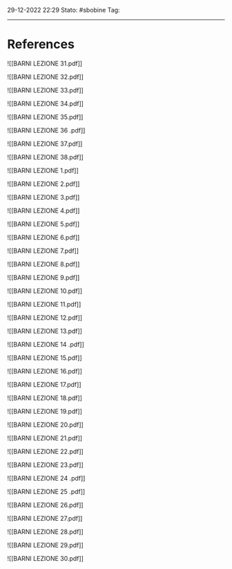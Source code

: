 29-12-2022 22:29
Stato: #sbobine
Tag: 


---
# References 

![[BARNI LEZIONE 31.pdf]]

![[BARNI LEZIONE 32.pdf]]

![[BARNI LEZIONE 33.pdf]]

![[BARNI LEZIONE 34.pdf]]

![[BARNI LEZIONE 35.pdf]]

![[BARNI LEZIONE 36 .pdf]]

![[BARNI LEZIONE 37.pdf]]

![[BARNI LEZIONE 38.pdf]]

![[BARNI LEZIONE 1.pdf]]

![[BARNI LEZIONE 2.pdf]]

![[BARNI LEZIONE 3.pdf]]

![[BARNI LEZIONE 4.pdf]]

![[BARNI LEZIONE 5.pdf]]

![[BARNI LEZIONE 6.pdf]]

![[BARNI LEZIONE 7.pdf]]

![[BARNI LEZIONE 8.pdf]]

![[BARNI LEZIONE 9.pdf]]

![[BARNI LEZIONE 10.pdf]]

![[BARNI LEZIONE 11.pdf]]

![[BARNI LEZIONE 12.pdf]]

![[BARNI LEZIONE 13.pdf]]

![[BARNI LEZIONE 14 .pdf]]

![[BARNI LEZIONE 15.pdf]]

![[BARNI LEZIONE 16.pdf]]

![[BARNI LEZIONE 17.pdf]]

![[BARNI LEZIONE 18.pdf]]

![[BARNI LEZIONE 19.pdf]]

![[BARNI LEZIONE 20.pdf]]

![[BARNI LEZIONE 21.pdf]]

![[BARNI LEZIONE 22.pdf]]

![[BARNI LEZIONE 23.pdf]]

![[BARNI LEZIONE 24 .pdf]]

![[BARNI LEZIONE 25  .pdf]]

![[BARNI LEZIONE 26.pdf]]

![[BARNI LEZIONE 27.pdf]]

![[BARNI LEZIONE 28.pdf]]

![[BARNI LEZIONE 29.pdf]]

![[BARNI LEZIONE 30.pdf]]
